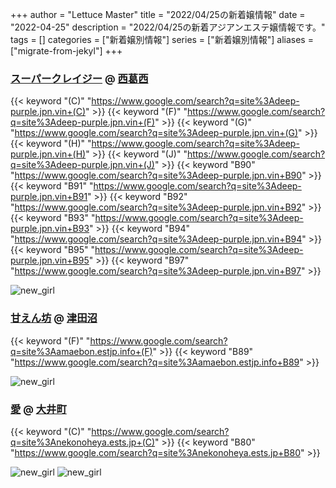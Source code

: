 +++
author = "Lettuce Master"
title = "2022/04/25の新着嬢情報"
date = "2022-04-25"
description = "2022/04/25の新着アジアンエステ嬢情報です。"
tags = []
categories = ["新着嬢別情報"]
series = ["新着嬢別情報"]
aliases = ["migrate-from-jekyl"]
+++
### [スーパークレイジー](https://deep-purple.jpn.vin/) @ [西葛西](/post/nishikasai)
{{< keyword "(C)" "https://www.google.com/search?q=site%3Adeep-purple.jpn.vin+(C)" >}} {{< keyword "(F)" "https://www.google.com/search?q=site%3Adeep-purple.jpn.vin+(F)" >}} {{< keyword "(G)" "https://www.google.com/search?q=site%3Adeep-purple.jpn.vin+(G)" >}} {{< keyword "(H)" "https://www.google.com/search?q=site%3Adeep-purple.jpn.vin+(H)" >}} {{< keyword "(J)" "https://www.google.com/search?q=site%3Adeep-purple.jpn.vin+(J)" >}} {{< keyword "B90" "https://www.google.com/search?q=site%3Adeep-purple.jpn.vin+B90" >}} {{< keyword "B91" "https://www.google.com/search?q=site%3Adeep-purple.jpn.vin+B91" >}} {{< keyword "B92" "https://www.google.com/search?q=site%3Adeep-purple.jpn.vin+B92" >}} {{< keyword "B93" "https://www.google.com/search?q=site%3Adeep-purple.jpn.vin+B93" >}} {{< keyword "B94" "https://www.google.com/search?q=site%3Adeep-purple.jpn.vin+B94" >}} {{< keyword "B95" "https://www.google.com/search?q=site%3Adeep-purple.jpn.vin+B95" >}} {{< keyword "B97" "https://www.google.com/search?q=site%3Adeep-purple.jpn.vin+B97" >}} 

![new_girl](https://deep-purple.jpn.vin/photos/sites/34/2022/04/2022042416535052.jpg_300X450.jpg)
### [甘えん坊](https://amaebon.estjp.info/) @ [津田沼](/post/tsudanuma)
{{< keyword "(F)" "https://www.google.com/search?q=site%3Aamaebon.estjp.info+(F)" >}} {{< keyword "B89" "https://www.google.com/search?q=site%3Aamaebon.estjp.info+B89" >}} 

![new_girl](https://amaebon.estjp.info/css/staff/staff06.jpg)
### [愛](https://nekonoheya.ests.jp/) @ [大井町](/post/oimachi)
{{< keyword "(C)" "https://www.google.com/search?q=site%3Anekonoheya.ests.jp+(C)" >}} {{< keyword "B80" "https://www.google.com/search?q=site%3Anekonoheya.ests.jp+B80" >}} 

![new_girl](https://nekonoheya.ests.jp/photos/sites/51/2022/04/202204251045296.jpg_320X480.jpg)
![new_girl](https://nekonoheya.ests.jp/photos/sites/51/2022/04/2022042510453022.jpg_320X480.jpg)
